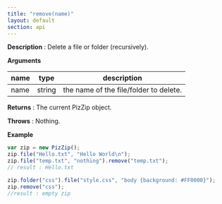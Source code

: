 ```yaml
---
title: "remove(name)"
layout: default
section: api
---
```


**Description** : Delete a file or folder (recursively).

**Arguments**

| name | type   | description                            |
| ---- | ------ | -------------------------------------- |
| name | string | the name of the file/folder to delete. |

**Returns** : The current PizZip object.

**Throws** : Nothing.

<!--
__Complexity__ : **O(k)** where k is the number of entry to delete (may be > 1
when removing a folder).
-->

**Example**

```js
var zip = new PizZip();
zip.file("Hello.txt", "Hello World\n");
zip.file("temp.txt", "nothing").remove("temp.txt");
// result : Hello.txt

zip.folder("css").file("style.css", "body {background: #FF0000}");
zip.remove("css");
//result : empty zip
```
